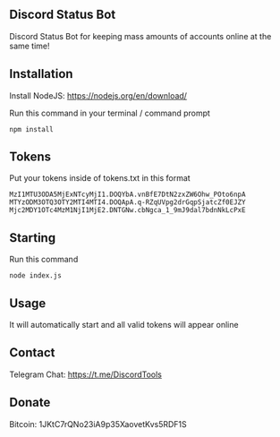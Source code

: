 ## Discord Status Bot

Discord Status Bot for keeping mass amounts of accounts online at the same time!

## Installation

Install NodeJS: https://nodejs.org/en/download/

Run this command in your terminal / command prompt

```
npm install
```

## Tokens

Put your tokens inside of tokens.txt in this format

```
MzI1MTU3ODA5MjExNTcyMjI1.DOQYbA.vnBfE7DtN2zxZW6Ohw_POto6npA
MTYzODM3OTQ3OTY2MTI4MTI4.DOQApA.q-RZqUVpg2drGqpSjatcZf0EJZY
Mjc2MDY1OTc4MzM1NjI1MjE2.DNTGNw.cbNgca_1_9mJ9dal7bdnNkLcPxE
```

## Starting

Run this command

```
node index.js
```

## Usage

It will automatically start and all valid tokens will appear online

## Contact

Telegram Chat: https://t.me/DiscordTools

## Donate

Bitcoin: 1JKtC7rQNo23iA9p35XaovetKvs5RDF1S
